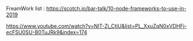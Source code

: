 FreamWork list : 
https://scotch.io/bar-talk/10-node-frameworks-to-use-in-2019





https://www.youtube.com/watch?v=NIT-Zj_CtiU&list=PL_XxuZqN0xVDHFj-ecFSU0SU-B0TuJRk9&index=174